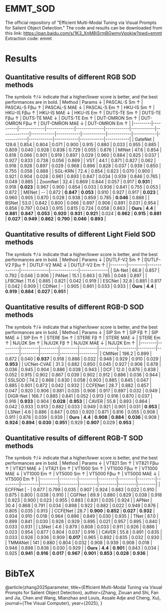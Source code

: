 # EMMT_SOD
The official repository of "Efficient Multi-Modal Tuning via Visual Prompts for Salient Object Detection."
The code and results can be downloaded from this link: https://pan.baidu.com/s/1K3_XnM8iSrmBGwmyVpokjw?pwd=emmt 
Extraction code: emmt

# Results
## Quantitative results of different RGB SOD methods
The symbols ↑/↓ indicate that a higher/lower score is better, and the best performances are in bold.
| Method | Params ↓ | PASCAL-S Sm ↑ | PASCAL-S Fβω ↑ | PASCAL-S MAE ↓ | PASCAL-S Em ↑ | HKU-IS Sm ↑ | HKU-IS Fβω ↑ | HKU-IS MAE ↓ | HKU-IS Em ↑ | DUTS-TE Sm ↑ | DUTS-TE Fβω ↑ | DUTS-TE MAE ↓ | DUTS-TE Em ↑ | DUT-OMRON Sm ↑ | DUT-OMRON Fβω ↑ | DUT-OMRON MAE ↓ | DUT-OMRON Em ↑ |
|---------|----------|-------------|--------------|--------------|------------|------------|--------------|------------|------------|------------|------------|------------|------------|------------|------------|------------|------------|
| GateNet | 128.6 | 0.854 | 0.804 | 0.071 | 0.900 | 0.915 | 0.880 | 0.033 | 0.955 | 0.885 | 0.809 | 0.040 | 0.928 | 0.838 | 0.729 | 0.055 | 0.876 |
| MINet | 47.6 | 0.854 | 0.818 | 0.066 | 0.901 | 0.919 | 0.897 | 0.029 | 0.960 | 0.884 | 0.825 | 0.037 | 0.927 | 0.833 | 0.738 | 0.056 | 0.869 |
| VST | 44.1 | 0.871 | 0.827 | 0.062 | 0.918 | 0.928 | 0.897 | 0.029 | 0.968 | 0.896 | 0.828 | 0.037 | 0.939 | 0.850 | 0.755 | 0.058 | 0.888 |
| SGL-KRN | 72.4 | 0.854 | 0.823 | 0.070 | 0.900 | 0.921 | 0.904 | 0.028 | 0.961 | 0.893 | 0.847 | 0.034 | 0.939 | 0.846 | 0.765 | 0.049 | 0.885 |
| ZoomNet | 32.4 | 0.869 | 0.844 | 0.057 | 0.917 | **0.931** | 0.918 | **0.023** | 0.967 | 0.900 | 0.854 | 0.033 | 0.936 | 0.841 | 0.755 | 0.053 | 0.872 |
| MENet | -- | 0.872 | **0.847** | **0.053** | 0.910 | 0.927 | 0.917 | **0.023** | 0.960 | 0.905 | 0.870 | 0.028 | 0.938 | 0.859 | 0.785 | **0.046** | 0.888 |
| BSNet | 53.0 | 0.842 | 0.800 | 0.066 | 0.897 | 0.906 | 0.891 | 0.031 | 0.954 | 0.856 | 0.797 | 0.043 | 0.915 | 0.815 | 0.724 | 0.058 | 0.863 |
| **Ours** | **4.4** | **0.881** | **0.847** | **0.053** | **0.920** | **0.931** | **0.921** | 0.024 | **0.962** | **0.915** | **0.881** | **0.027** | **0.949** | **0.862** | **0.790** | **0.046** | **0.893** |

## Quantitative results of different Light Field SOD methods
The symbols ↑/↓ indicate that a higher/lower score is better, and the best performances are in bold.
| Method | Params ↓ | DUTLF-V2 Sm ↑ | DUTLF-V2 Fβω ↑ | DUTLF-V2 MAE ↓ | DUTLF-V2 Em ↑ |
|--------|---------|--------------|--------------|--------------|--------------|
| SA-Net | 66.9  | 0.857 | 0.792 | 0.046 | 0.906 |
| PANet | 15.1  | 0.863 | 0.785 | 0.048 | 0.897 |
| LFBCNet | 11.6  | 0.885 | 0.821 | 0.042 | 0.919 |
| ESCNet | 32.8  | 0.881 | 0.817 | 0.042 | 0.909 |
| CDINet | -     | 0.905 | 0.861 | 0.033 | 0.933 |
| **Ours** | **4.4**  | **0.919** | **0.884** | **0.027** | **0.951** |

## Quantitative results of different RGB-D SOD methods
The symbols ↑/↓ indicate that a higher/lower score is better, and the best performances are in bold.
| Method | Params ↓ | SIP Sm ↑ | SIP Fβ ↑ | SIP MAE ↓ | SIP Em ↑ | STERE Sm ↑ | STERE Fβ ↑ | STERE MAE ↓ | STERE Em ↑ | NJU2K Sm ↑ | NJU2K Fβ ↑ | NJU2K MAE ↓ | NJU2K Em ↑ |
|--------|---------|---------|---------|---------|---------|---------|---------|---------|---------|---------|---------|---------|---------|
| CMINet | 196.2  | 0.899  | 0.872  | 0.040  | **0.937**  | 0.918  | 0.886  | 0.032  | 0.948  | 0.929  | 0.910  | 0.029  | **0.953**  |
| UCNet-CVAE | 31.3  | 0.882  | 0.850  | 0.045  | 0.927  | 0.906  | 0.878  | 0.036  | 0.945  | 0.904  | 0.886  | 0.038  | 0.943  |
| DCF | 12.0  | 0.876  | 0.838  | 0.052  | 0.915  | 0.902  | 0.867  | 0.039  | 0.902  | 0.912  | 0.886  | 0.036  | 0.944  |
| SSLSOD | 74.2  | 0.868  | 0.830  | 0.058  | 0.903  | 0.885  | 0.845  | 0.047  | 0.885  | 0.901  | 0.872  | 0.042  | 0.932  |
| CCFENet | 28.7  | 0.882  | 0.857  | 0.047  | 0.920  | 0.906  | 0.881  | 0.035  | 0.906  | 0.917  | 0.897  | 0.032  | 0.949  |
| DIGR-Net | 166.7  | 0.885  | 0.841  | 0.052  | 0.913  | 0.916  | 0.870  | 0.037  | 0.916  | **0.933**  | 0.904  | **0.028**  | **0.953**  |
| CAVER | 55.8  | 0.893  | 0.864  | 0.042  | 0.933  | 0.913  | 0.882  | 0.033  | 0.949  | 0.921  | 0.901  | 0.031  | **0.953**  |
| LSNet | 4.6  | 0.886  | 0.847  | 0.050  | 0.920  | 0.871  | 0.816  | 0.055  | 0.908  | 0.911  | 0.878  | 0.039  | 0.939  |
| **Ours** | **4.4**  | **0.908**  | **0.884**  | **0.036**  | 0.908  | **0.924**  | **0.894**  | **0.030**  | **0.951**  | 0.929  | **0.907**  | 0.029  | **0.953**  |

## Quantitative results of different RGB-T SOD methods
The symbols ↑/↓ indicate that a higher/lower score is better, and the best performances are in bold.
| Method  | Params ↓ | VT821 Sm ↑ | VT821 Fβω ↑ | VT821 MAE ↓ | VT821 Em ↑ | VT1000 Sm ↑ | VT1000 Fβω ↑ | VT1000 MAE ↓ | VT1000 Em ↑ | VT5000 Sm ↑ | VT5000 Fβω ↑ | VT5000 MAE ↓ | VT5000 Em ↑ |
|---------|---------|---------|---------|---------|---------|---------|---------|---------|---------|---------|---------|---------|---------|
| ECFFNet | -     | 0.877  | 0.799  | 0.035  | 0.907  | 0.924  | 0.883  | 0.022  | 0.910  | 0.875  | 0.800  | 0.038  | 0.910  |
| CGFNet  | 69.9  | 0.880  | 0.829  | 0.038  | 0.918  | 0.923  | 0.900  | 0.023  | 0.955  | 0.883  | 0.831  | 0.035  | 0.924  |
| APNet   | 30.4  | 0.868  | 0.791  | 0.034  | 0.898  | 0.922  | 0.882  | 0.022  | 0.949  | 0.876  | 0.805  | 0.035  | 0.913  |
| CCFENet | 28.7  | **0.900**  | **0.852**  | **0.027**  | **0.932**  | 0.934  | 0.910  | 0.018  | 0.964  | 0.896  | 0.849  | 0.030  | 0.935  |
| TNet    | 87.0  | 0.899  | 0.841  | 0.030  | 0.928  | 0.929  | 0.895  | 0.021  | 0.957  | 0.895  | 0.840  | 0.033  | 0.931  |
| LSNet   | 4.6   | 0.879  | 0.808  | 0.033  | 0.911  | 0.926  | 0.886  | 0.023  | 0.954  | 0.877  | 0.804  | 0.037  | 0.916  |
| CAVER   | 55.8  | 0.891  | 0.835  | 0.033  | 0.926  | 0.936  | 0.909  | **0.017**  | 0.965  | 0.892  | 0.835  | 0.032  | 0.930  |
| TMMANet | 141   | 0.880  | 0.804  | 0.032  | 0.908  | 0.939  | 0.908  | 0.018  | 0.946  | 0.898  | 0.836  | 0.030  | 0.929  |
| **Ours** | **4.4**  | **0.901**  | 0.843  | 0.034  | 0.925  | **0.941**  | **0.916**  | **0.017**  | **0.967**  | **0.901**  | **0.853**  | **0.028**  | **0.936**  |

# BibTeX
@article{zhang2025parameter,
  title={Efficient Multi-Modal Tuning via Visual Prompts for Salient Object Detection},
  author={Zhang, Zixuan and Shi, Fan and Jia, Chen and Wang, Mianzhao and Louis, Assale Adje and Cheng, Xu},
  journal={The Visual Computer},
  year={2025},
}

